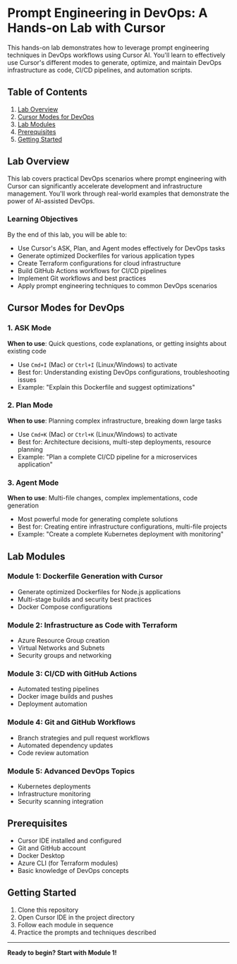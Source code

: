 # Prompt Engineering in DevOps: A Hands-on Lab with Cursor

This hands-on lab demonstrates how to leverage prompt engineering techniques in DevOps workflows using Cursor AI. You'll learn to effectively use Cursor's different modes to generate, optimize, and maintain DevOps infrastructure as code, CI/CD pipelines, and automation scripts.

## Table of Contents

1. [Lab Overview](#lab-overview)
2. [Cursor Modes for DevOps](#cursor-modes-for-devops)
3. [Lab Modules](#lab-modules)
4. [Prerequisites](#prerequisites)
5. [Getting Started](#getting-started)

## Lab Overview

This lab covers practical DevOps scenarios where prompt engineering with Cursor can significantly accelerate development and infrastructure management. You'll work through real-world examples that demonstrate the power of AI-assisted DevOps.

### Learning Objectives

By the end of this lab, you will be able to:
- Use Cursor's ASK, Plan, and Agent modes effectively for DevOps tasks
- Generate optimized Dockerfiles for various application types
- Create Terraform configurations for cloud infrastructure
- Build GitHub Actions workflows for CI/CD pipelines
- Implement Git workflows and best practices
- Apply prompt engineering techniques to common DevOps scenarios

## Cursor Modes for DevOps

### 1. ASK Mode
**When to use**: Quick questions, code explanations, or getting insights about existing code
- Use `Cmd+I` (Mac) or `Ctrl+I` (Linux/Windows) to activate
- Best for: Understanding existing DevOps configurations, troubleshooting issues
- Example: "Explain this Dockerfile and suggest optimizations"

### 2. Plan Mode
**When to use**: Planning complex infrastructure, breaking down large tasks
- Use `Cmd+K` (Mac) or `Ctrl+K` (Linux/Windows) to activate
- Best for: Architecture decisions, multi-step deployments, resource planning
- Example: "Plan a complete CI/CD pipeline for a microservices application"

### 3. Agent Mode
**When to use**: Multi-file changes, complex implementations, code generation
- Most powerful mode for generating complete solutions
- Best for: Creating entire infrastructure configurations, multi-file projects
- Example: "Create a complete Kubernetes deployment with monitoring"

## Lab Modules

### Module 1: Dockerfile Generation with Cursor
- Generate optimized Dockerfiles for Node.js applications
- Multi-stage builds and security best practices
- Docker Compose configurations

### Module 2: Infrastructure as Code with Terraform
- Azure Resource Group creation
- Virtual Networks and Subnets
- Security groups and networking

### Module 3: CI/CD with GitHub Actions
- Automated testing pipelines
- Docker image builds and pushes
- Deployment automation

### Module 4: Git and GitHub Workflows
- Branch strategies and pull request workflows
- Automated dependency updates
- Code review automation

### Module 5: Advanced DevOps Topics
- Kubernetes deployments
- Infrastructure monitoring
- Security scanning integration

## Prerequisites

- Cursor IDE installed and configured
- Git and GitHub account
- Docker Desktop
- Azure CLI (for Terraform modules)
- Basic knowledge of DevOps concepts

## Getting Started

1. Clone this repository
2. Open Cursor IDE in the project directory
3. Follow each module in sequence
4. Practice the prompts and techniques described

---

**Ready to begin? Start with Module 1!**
